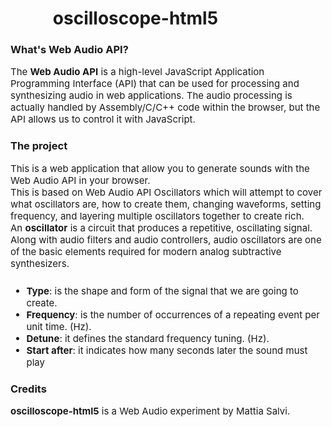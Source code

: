 <div style="text-align:center; width:400px; margin-top:20px; margin-bottom:20px;">
  <h1>oscilloscope-html5</h1>
</div>

### What's Web Audio API?
<div style="font-size:15px">
The <b>Web Audio API</b> is a high-level JavaScript Application Programming Interface (API) that can be used for processing and synthesizing audio in web applications.
The audio processing is actually handled by Assembly/C/C++ code within the browser, but the API allows us to control it with JavaScript.
</div>

### The project
<div style="font-size:15px">
This is a web application that allow you to generate sounds with the Web Audio API in your browser.<br />
This is based on Web Audio API Oscillators which will attempt to cover what oscillators are, how to create them, changing waveforms, setting frequency, and layering multiple oscillators together to create rich.<br />
An <b>oscillator</b> is a circuit that produces a repetitive, oscillating signal.<br />
Along with audio filters and audio controllers, audio oscillators are one of the basic elements required for modern analog subtractive synthesizers.
<ul style="padding-top:10px">
<li><b>Type</b>: is the shape and form of the signal that we are going to create.</li>
<li><b>Frequency</b>: is the number of occurrences of a repeating event per unit time. (Hz).</li>
<li><b>Detune</b>: it defines the standard frequency tuning. (Hz).</li>
<li><b>Start after</b>: it indicates how many seconds later the sound must play</li>
</div>

### Credits
<div style="font-size:15px; margin-bottom:20px;">
<strong>oscilloscope-html5</strong> is a Web Audio experiment by Mattia Salvi.
</div>
